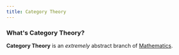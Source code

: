 ```yaml
---
title: Category Theory
---
```


### What's Category Theory?

**Category Theory** is an *extremely* abstract branch of [Mathematics](https://en.wikipedia.org/wiki/Mathematics). 